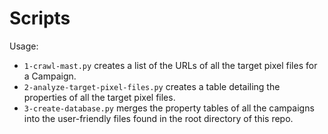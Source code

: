 # Scripts

Usage:
* `1-crawl-mast.py` creates a list of the URLs of all the target pixel
files for a Campaign.
* `2-analyze-target-pixel-files.py` creates a table detailing the properties
of all the target pixel files.
* `3-create-database.py` merges the property tables of all the campaigns
into the user-friendly files found in the root directory of this repo.

